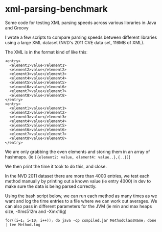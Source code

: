 # xml-parsing-benchmark
Some code for testing XML parsing speeds across various libraries in Java and Groovy

I wrote a few scripts to compare parsing speeds between different libraries using a large XML dataset (NVD's 2011 CVE data set, 116MB of XML).

The XML is in the format kind of like this:

```
<entry>
  <element1>value</element1>
  <element2>value</element2>
  <element3>value</element3>
  <element4>value</element4>
  <element5>value</element5>
  <element6>value</element6>
  <element7>value</element7>
  <element8>value</element8>
</entry>
<entry>
  <element1>value</element1>
  <element2>value</element2>
  <element3>value</element3>
  <element4>value</element4>
  <element5>value</element5>
  <element6>value</element6>
  <element7>value</element7>
  <element8>value</element8>
</entry>
```

We are only grabbing the even elements and storing them in an array of hashmaps. (ie ```[{element2: value, element4: value..},{..}]```)

We then print the time it took to do this, and close.

In the NVD 2011 dataset there are more than 4000 entries, we test each method manually by printing out a known value (ie entry 4000) in dev to make sure the data is being parsed correctly.

Using the bash script below, we can run each method as many times as we want and log the time entries to a file where we can work out averages. We can also pass in different parameters for the JVM (ie min and max heaps size, -Xms512m and -Xmx16g)

```for((i=1; i<10; i++)); do java -cp compiled.jar MethodClassName; done | tee Method.log```
